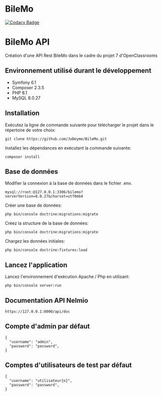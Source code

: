 # BileMo

[![Codacy Badge](https://app.codacy.com/project/badge/Grade/0b2d7d5f13204d249a14d99221906f25)](https://www.codacy.com/gh/JoDeyme/BileMo/dashboard?utm_source=github.com&amp;utm_medium=referral&amp;utm_content=JoDeyme/BileMo&amp;utm_campaign=Badge_Grade)

# BileMo API

Création d'une API Rest BileMo dans le cadre du projet 7 d'OpenClassrooms

## Environnement utilisé durant le développement

* Symfony 6.1
* Composer 2.3.5
* PHP 8.1
* MySQL 8.0.27

## Installation

Exécutez la ligne de commande suivante pour télécharger le projet dans le répertoire de votre choix:
```
git clone https://github.com/JoDeyme/BileMo.git
```
Installez les dépendances en exécutant la commande suivante:
```
composer install
```
## Base de données
Modifier la connexion à la base de données dans le fichier .env.
```
mysql://root:@127.0.0.1:3306/bilemo?serverVersion=8.0.27&charset=utf8mb4
```
Créer une base de données:
```
php bin/console doctrine:migrations:migrate
```
Créez la structure de la base de données:
```
php bin/console doctrine:migrations:migrate
```
Chargez les données initiales:
```
php bin/console doctrine:fixtures:load
```
## Lancez l'application
Lancez l'environnement d'exécution Apache / Php en utilisant:
```
php bin/console server:run
```
## Documentation API Nelmio
```
https://127.0.0.1:8000/api/doc
```
## Compte d'admin par défaut
```
{
  "username": "admin",
  "password": "password",
}
```

## Comptes d'utilisateurs de test par défaut

```
{
  "username": "utilisateur{n}",
  "password": "password",
}
```